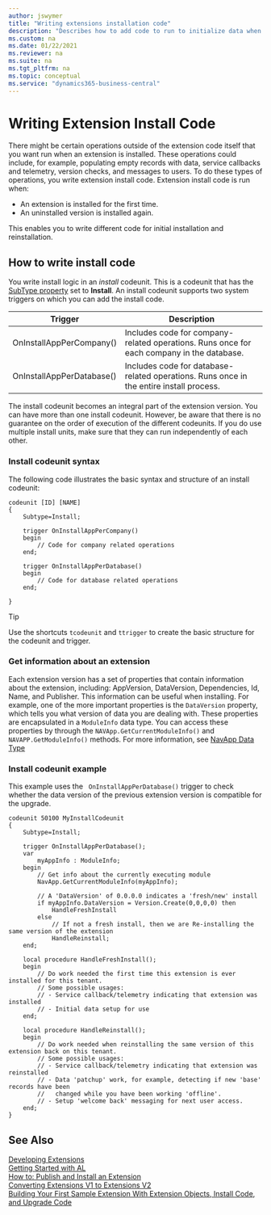 ```yaml
---
author: jswymer
title: "Writing extensions installation code"
description: "Describes how to add code to run to initialize data when an extension is installed."
ms.custom: na
ms.date: 01/22/2021
ms.reviewer: na
ms.suite: na
ms.tgt_pltfrm: na
ms.topic: conceptual
ms.service: "dynamics365-business-central"
---
```


# Writing Extension Install Code

There might be certain operations outside of the extension code itself that you want run when an extension is installed. These operations could include, for example, populating empty records with data, service callbacks and telemetry, version checks, and messages to users. To do these types of operations, you write extension install code. Extension install code is run when:

-   An extension is installed for the first time.
-   An uninstalled version is installed again.

This enables you to write different code for initial installation and reinstallation.

## How to write install code

You write install logic in an *install* codeunit. This is a codeunit that has the [SubType property](/dynamics365/business-central/dev-itpro/developer/devenv-subtype-codeunit-property) set to **Install**. An install codeunit supports two system triggers on which you can add the install code.

|Trigger |Description |
|--------|------------|
|OnInstallAppPerCompany()|Includes code for company-related operations. Runs once for each company in the database.|
|OnInstallAppPerDatabase()|Includes code for database-related operations. Runs once in the entire install process.|

The install codeunit becomes an integral part of the extension version. You can have more than one install codeunit. However, be aware that there is no guarantee on the order of execution of the different codeunits. If you do use multiple install units, make sure that they can run independently of each other.

### Install codeunit syntax
The following code illustrates the basic syntax and structure of an install codeunit:

```AL
codeunit [ID] [NAME]
{
    Subtype=Install;

    trigger OnInstallAppPerCompany()
    begin
        // Code for company related operations
    end;

    trigger OnInstallAppPerDatabase()
    begin
        // Code for database related operations
    end;

}
```
> [!TIP]
> Use the shortcuts `tcodeunit` and `ttrigger` to create the basic structure for the codeunit and trigger.

### Get information about an extension
Each extension version has a set of properties that contain information about the extension, including: AppVersion, DataVersion, Dependencies, Id, Name, and Publisher. This information can be useful when installing. For example, one of the more important properties is the `DataVersion` property, which tells you what version of data you are dealing with. These properties are encapsulated in a `ModuleInfo` data type. You can access these properties by through the `NAVApp.GetCurrentModuleInfo()` and `NAVAPP.GetModuleInfo()` methods. For more information, see [NavApp Data Type](methods-auto/navapp/navapp-data-type.md)

### Install codeunit example
This example uses the ` OnInstallAppPerDatabase()` trigger to check whether the data version of the previous extension version is compatible for the upgrade.

```AL
codeunit 50100 MyInstallCodeunit
{
    Subtype=Install;

    trigger OnInstallAppPerDatabase();
    var
        myAppInfo : ModuleInfo;
    begin
        // Get info about the currently executing module
        NavApp.GetCurrentModuleInfo(myAppInfo); 

        // A 'DataVersion' of 0.0.0.0 indicates a 'fresh/new' install
        if myAppInfo.DataVersion = Version.Create(0,0,0,0) then 
            HandleFreshInstall
        else
            // If not a fresh install, then we are Re-installing the same version of the extension
            HandleReinstall;
    end;

    local procedure HandleFreshInstall();
    begin
        // Do work needed the first time this extension is ever installed for this tenant.
        // Some possible usages:
        // - Service callback/telemetry indicating that extension was installed
        // - Initial data setup for use
    end;

    local procedure HandleReinstall();
    begin
        // Do work needed when reinstalling the same version of this extension back on this tenant.
        // Some possible usages:
        // - Service callback/telemetry indicating that extension was reinstalled
        // - Data 'patchup' work, for example, detecting if new 'base' records have been
        //   changed while you have been working 'offline'.
        // - Setup 'welcome back' messaging for next user access.
    end;
}

```

## See Also  
[Developing Extensions](devenv-dev-overview.md)  
[Getting Started with AL](devenv-get-started.md)  
[How to: Publish and Install an Extension](devenv-how-publish-and-install-an-extension-v2.md)  
[Converting Extensions V1 to Extensions V2](devenv-upgrade-v1-to-v2-overview.md)  
[Building Your First Sample Extension With Extension Objects, Install Code, and Upgrade Code](devenv-extension-example.md)